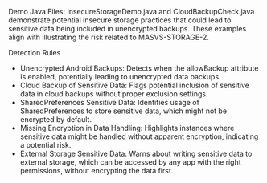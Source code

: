 Demo Java Files:
InsecureStorageDemo.java and CloudBackupCheck.java demonstrate potential insecure storage practices that could lead to sensitive data being included in unencrypted backups. These examples align with illustrating the risk related to MASVS-STORAGE-2.

Detection Rules
- Unencrypted Android Backups: Detects when the allowBackup attribute is enabled, potentially leading to unencrypted data backups.
- Cloud Backup of Sensitive Data: Flags potential inclusion of sensitive data in cloud backups without proper exclusion settings.
- SharedPreferences Sensitive Data: Identifies usage of SharedPreferences to store sensitive data, which might not be encrypted by default.
- Missing Encryption in Data Handling: Highlights instances where sensitive data might be handled without apparent encryption, indicating a potential risk.
- External Storage Sensitive Data: Warns about writing sensitive data to external storage, which can be accessed by any app with the right permissions, without encrypting the data first.